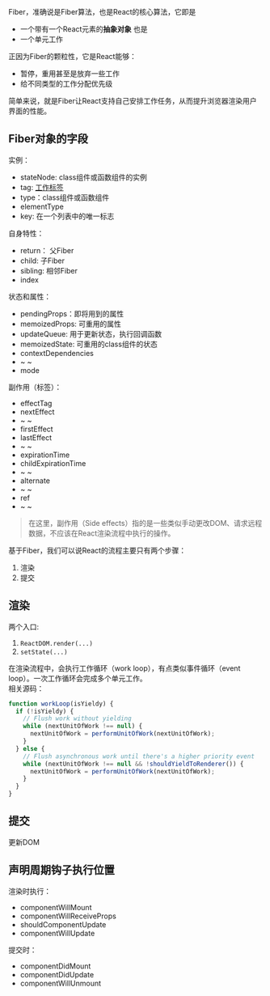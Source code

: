 Fiber，准确说是Fiber算法，也是React的核心算法，它即是
* 一个带有一个React元素的**抽象对象**
也是
* 一个单元工作  

正因为Fiber的颗粒性，它是React能够：
* 暂停，重用甚至是放弃一些工作
* 给不同类型的工作分配优先级

简单来说，就是Fiber让React支持自己安排工作任务，从而提升浏览器渲染用户界面的性能。


## Fiber对象的字段
实例：
* stateNode: class组件或函数组件的实例
* tag: [工作标签](https://github.com/facebook/react/blob/master/packages/shared/ReactWorkTags.js)
* type：class组件或函数组件
* elementType
* key: 在一个列表中的唯一标志


自身特性：
* return： 父Fiber
* child: 子Fiber
* sibling: 相邻Fiber
* index


状态和属性：
* pendingProps：即将用到的属性 
* memoizedProps: 可重用的属性
* updateQueue: 用于更新状态，执行回调函数
* memoizedState: 可重用的class组件的状态
* contextDependencies
* ~ ~
* mode

副作用（标签）：
* effectTag
* nextEffect
* ~ ~
* firstEffect
* lastEffect
* ~ ~
* expirationTime
* childExpirationTime
* ~ ~
* alternate
* ~ ~
* ref
* ~ ~

> 在这里，副作用（Side effects）指的是一些类似手动更改DOM、请求远程数据，不应该在React渲染流程中执行的操作。



基于Fiber，我们可以说React的流程主要只有两个步骤：
1. 渲染
2. 提交

## 渲染
两个入口:
1. `ReactDOM.render(...)`
2. `setState(...)`

在渲染流程中，会执行工作循环（work loop），有点类似事件循环（event loop）。一次工作循环会完成多个单元工作。  
相关源码：
```js
function workLoop(isYieldy) {
  if (!isYieldy) {
    // Flush work without yielding
    while (nextUnitOfWork !== null) {
      nextUnitOfWork = performUnitOfWork(nextUnitOfWork);
    }
  } else {
    // Flush asynchronous work until there's a higher priority event
    while (nextUnitOfWork !== null && !shouldYieldToRenderer()) {
      nextUnitOfWork = performUnitOfWork(nextUnitOfWork);
    }
  }
}
```

## 提交
更新DOM



## 声明周期钩子执行位置
渲染时执行：
* componentWillMount
* componentWillReceiveProps
* shouldComponentUpdate
* componentWillUpdate

提交时：
* componentDidMount
* componentDidUpdate
* componentWillUnmount